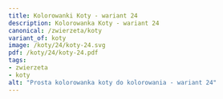 ```yaml
---
title: Kolorowanki Koty - wariant 24
description: Kolorowanka Koty - wariant 24
canonical: /zwierzeta/koty
variant_of: koty
image: /koty/24/koty-24.svg
pdf: /koty/24/koty-24.pdf
tags:
- zwierzeta
- koty
alt: "Prosta kolorowanka koty do kolorowania - wariant 24"
---
```

